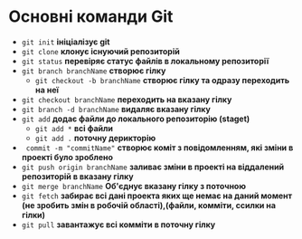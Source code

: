 # Основні команди Git #
*  `git init`
   **ініціалізує git**
* `git clone`
   **клонує існуючий репозиторій**
* `git status`
   **перевіряє статус файлів в локальному репозиторії**
* `git branch branchName`
   **створює гілку**
   * `git checkout -b branchName`
      **створює гілку та одразу переходить на неї**
* `git checkout branchName`
   **переходить на вказану гілку**
* `git branch -d branchName`
   **видаляє вказану гілку**
* `git add`
   **додає файли до локального репозиторію (staget)**
   * `git add *`
      **всі файли**  
   * `git add .`
      **поточну дерикторію**
* ` commit -m "commitName"`
**створює коміт з повідомленням, які зміни в проекті було зроблено**
* `git push origin branchName`
**заливає зміни в проекті на віддалений репозиторій в вказану гілку**
* `git merge branchName`
**Об'єднує вказану гілку з поточною**
* `git fetch`
**забирає всі дані проекта яких ще немає на даний момент (не зробить змін в робочій області),(файли, комміти, ссилки на гілки)**
* `git pull`
**завантажує всі комміти в поточну гілку**